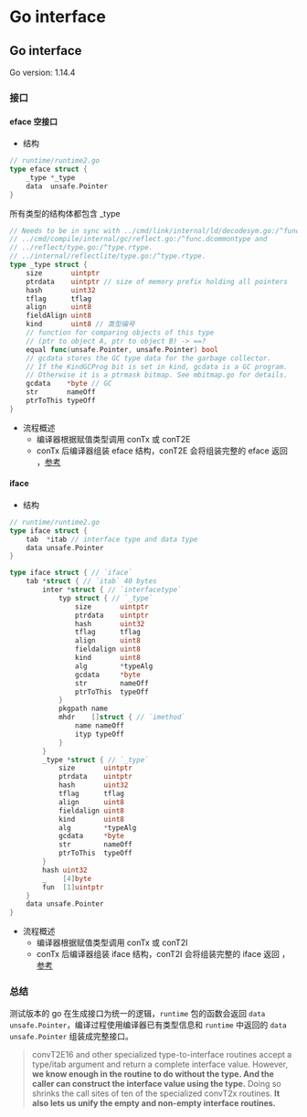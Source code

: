 # Go interface



## Go interface

Go version: 1.14.4

### 接口

#### eface 空接口

* 结构

```go
// runtime/runtime2.go
type eface struct {
    _type *_type
    data  unsafe.Pointer
}
```

所有类型的结构体都包含 \_type

```go
// Needs to be in sync with ../cmd/link/internal/ld/decodesym.go:/^func.commonsize,
// ../cmd/compile/internal/gc/reflect.go:/^func.dcommontype and
// ../reflect/type.go:/^type.rtype.
// ../internal/reflectlite/type.go:/^type.rtype.
type _type struct {
    size       uintptr
    ptrdata    uintptr // size of memory prefix holding all pointers
    hash       uint32
    tflag      tflag
    align      uint8
    fieldAlign uint8
    kind       uint8 // 类型编号
    // function for comparing objects of this type
    // (ptr to object A, ptr to object B) -> ==?
    equal func(unsafe.Pointer, unsafe.Pointer) bool
    // gcdata stores the GC type data for the garbage collector.
    // If the KindGCProg bit is set in kind, gcdata is a GC program.
    // Otherwise it is a ptrmask bitmap. See mbitmap.go for details.
    gcdata    *byte // GC
    str       nameOff
    ptrToThis typeOff
}
```

* 流程概述
  * 编译器根据赋值类型调用 conTx 或 conT2E 
  * conTx 后编译器组装 eface 结构，conT2E 会将组装完整的 eface 返回 ，[参考](https://github.com/golang/go/commit/5848b6c9b854546473814c8752ee117a71bb8b54)

#### iface

* 结构

```go
// runtime/runtime2.go
type iface struct {
    tab  *itab // interface type and data type
    data unsafe.Pointer
}
```

```go
type iface struct { // `iface`
    tab *struct { // `itab` 40 bytes
        inter *struct { // `interfacetype`
            typ struct { // `_type`
                size       uintptr
                ptrdata    uintptr
                hash       uint32
                tflag      tflag
                align      uint8
                fieldalign uint8
                kind       uint8
                alg        *typeAlg
                gcdata     *byte
                str        nameOff
                ptrToThis  typeOff
            }
            pkgpath name
            mhdr    []struct { // `imethod`
                name nameOff
                ityp typeOff
            }
        }
        _type *struct { // `_type`
            size       uintptr
            ptrdata    uintptr
            hash       uint32
            tflag      tflag
            align      uint8
            fieldalign uint8
            kind       uint8
            alg        *typeAlg
            gcdata     *byte
            str        nameOff
            ptrToThis  typeOff
        }
        hash uint32
        _    [4]byte
        fun  [1]uintptr
    }
    data unsafe.Pointer
}
```

* 流程概述
  * 编译器根据赋值类型调用 conTx 或 conT2I 
  * conTx 后编译器组装 iface 结构，conT2I 会将组装完整的 iface 返回 ，[参考](https://github.com/golang/go/commit/5848b6c9b854546473814c8752ee117a71bb8b54)

### 总结

测试版本的 go 在生成接口为统一的逻辑，`runtime` 包的函数会返回 `data unsafe.Pointer`，编译过程使用编译器已有类型信息和 `runtime` 中返回的 `data unsafe.Pointer` 组装成完整接口。

> convT2E16 and other specialized type-to-interface routines accept a type/itab argument and return a complete interface value. However, **we know enough in the routine to do without the type. And the caller can construct the interface value using the type.** Doing so shrinks the call sites of ten of the specialized convT2x routines. **It also lets us unify the empty and non-empty interface routines.**

